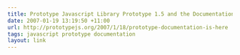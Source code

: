 ```yaml
---
title: Prototype Javascript Library Prototype 1.5 and the Documentation is Here
date: 2007-01-19 13:19:50 +11:00
url: http://prototypejs.org/2007/1/18/prototype-documentation-is-here
tags: javascript prototype documentation
layout: link
---
```

